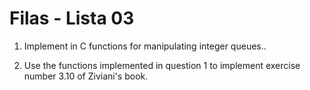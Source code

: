 # Filas  - Lista 03

1. Implement in C functions for manipulating integer queues..


2. Use the functions implemented in question 1 to implement exercise number 3.10 of Ziviani's book.



